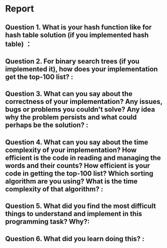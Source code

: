 # Report
## Question 1. What is your hash function like for hash table solution (if you implemented hash table) ：

## Question 2. For binary search trees (if you implemented it), how does your implementation get the top-100 list? :


## Question 3. What can you say about the correctness of your implementation? Any issues, bugs or problems you couldn't solve? Any idea why the problem persists and what could perhaps be the solution? :



## Question 4. What can you say about the time complexity of your implementation? How efficient is the code in reading and managing the words and their counts? How efficient is your code in getting the top-100 list? Which sorting algorithm are you using? What is the time complexity of that algorithm? :



## Question 5. What did you find the most difficult things to understand and implement in this programming task? Why?:


## Question 6. What did you learn doing this? :